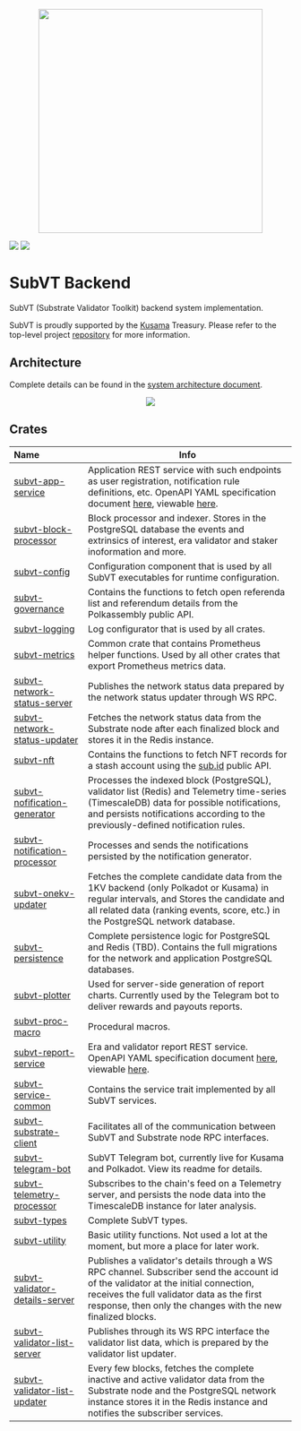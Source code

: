 <p align="center">
	<img width="400" src="https://raw.githubusercontent.com/helikon-labs/subvt/main/assets/design/logo/subvt_logo_blue.png">
</p>

![](https://github.com/helikon-labs/subvt-backend/actions/workflows/rust_checks.yml/badge.svg)
![](https://github.com/helikon-labs/subvt-backend/actions/workflows/release.yml/badge.svg)

# SubVT Backend

SubVT (Substrate Validator Toolkit) backend system implementation.

SubVT is proudly supported by the [Kusama](https://kusama.network/) Treasury. Please refer to the top-level project [repository](https://github.com/helikon-labs/subvt) for more information.

## Architecture

Complete details can be found in the
[system architecture document](https://github.com/helikon-labs/subvt/blob/main/document/software/01-subvt_system_architecture.md).

<p align="center">
  <a href="https://raw.githubusercontent.com/helikon-labs/subvt/main/document/software/image/01-subvt_system_architecture_large.jpg" target="_blank">
    <img src="https://raw.githubusercontent.com/helikon-labs/subvt/main/document/software/image/01-subvt_system_architecture_x_small.jpg"/>
  </a>
  <br/>
</p>

## Crates

| Name                                                               | Info                                                                                                                                                                                                                                                                                                                   |
|:-------------------------------------------------------------------|------------------------------------------------------------------------------------------------------------------------------------------------------------------------------------------------------------------------------------------------------------------------------------------------------------------------|
| [subvt-app-service](./subvt-app-service)                           | Application REST service with such endpoints as user registration, notification rule definitions, etc. OpenAPI YAML specification document [here](./subvt-app-service/open-api-spec/subvt_app_service.yml), viewable [here](https://helikon-labs.stoplight.io/docs/subvt/YXBpOjM0Mjg0NzAw-sub-vt-application-service). |
| [subvt-block-processor](./subvt-block-processor)                   | Block processor and indexer. Stores in the PostgreSQL database the events and extrinsics of interest, era validator and staker inoformation and more.                                                                                                                                                                  |
| [subvt-config](./subvt-config)                                     | Configuration component that is used by all SubVT executables for runtime configuration.                                                                                                                                                                                                                               |
| [subvt-governance](./subvt-governance)                             | Contains the functions to fetch open referenda list and referendum details from the Polkassembly public API.                                                                                                                                                                                                           |
| [subvt-logging](./subvt-logging)                                   | Log configurator that is used by all crates.                                                                                                                                                                                                                                                                           |
| [subvt-metrics](./subvt-metrics)                                   | Common crate that contains Prometheus helper functions. Used by all other crates that export Prometheus metrics data.                                                                                                                                                                                                  |
| [subvt-network-status-server](./subvt-network-status-server)       | Publishes the network status data prepared by the network status updater through WS RPC.                                                                                                                                                                                                                               |
| [subvt-network-status-updater](./subvt-network-status-updater)     | Fetches the network status data from the Substrate node after each finalized block and stores it in the Redis instance.                                                                                                                                                                                                |
| [subvt-nft](./subvt-nft)                                           | Contains the functions to fetch NFT records for a stash account using the [sub.id](https://sub.id) public API.                                                                                                                                                                                                         |
| [subvt-nofification-generator](./subvt-notification-generator)     | Processes the indexed block (PostgreSQL), validator list (Redis) and Telemetry time-series (TimescaleDB) data for possible notifications, and persists notifications according to the previously-defined notification rules.                                                                                           |
| [subvt-notification-processor](./subvt-notification-processor)     | Processes and sends the notifications persisted by the notification generator.                                                                                                                                                                                                                                         |
| [subvt-onekv-updater](./subvt-onekv-updater)                       | Fetches the complete candidate data from the 1KV backend (only Polkadot or Kusama) in regular intervals, and Stores the candidate and all related data (ranking events, score, etc.) in the PostgreSQL network database.                                                                                               |
| [subvt-persistence](./subvt-persistence)                           | Complete persistence logic for PostgreSQL and Redis (TBD). Contains the full migrations for the network and application PostgreSQL databases.                                                                                                                                                                          |
| [subvt-plotter](./subvt-plotter)                                   | Used for server-side generation of report charts. Currently used by the Telegram bot to deliver rewards and payouts reports.                                                                                                                                                                                           |
| [subvt-proc-macro](./subvt-proc-macro)                             | Procedural macros.                                                                                                                                                                                                                                                                                                     |
| [subvt-report-service](./subvt-report-service)                     | Era and validator report REST service. OpenAPI YAML specification document [here](./subvt-report-service/open-api-spec/subvt_report_service.yml), viewable [here](https://helikon-labs.stoplight.io/docs/subvt/YXBpOjM0Mjg0NzAw-sub-vt-application-service).                                                           |                                                                                                                                                                                                                                                                                                                       |
| [subvt-service-common](./subvt-service-common)                     | Contains the service trait implemented by all SubVT services.                                                                                                                                                                                                                                                          |
| [subvt-substrate-client](./subvt-substrate-client)                 | Facilitates all of the communication between SubVT and Substrate node RPC interfaces.                                                                                                                                                                                                                                  |
| [subvt-telegram-bot](./subvt-telegram-bot)                         | SubVT Telegram bot, currently live for Kusama and Polkadot. View its readme for details.                                                                                                                                                                                                                               |
| [subvt-telemetry-processor](./subvt-telemetry-processor)           | Subscribes to the chain's feed on a Telemetry server, and persists the node data into the TimescaleDB instance for later analysis.                                                                                                                                                                                     |
| [subvt-types](./subvt-types)                                       | Complete SubVT types.                                                                                                                                                                                                                                                                                                  |
| [subvt-utility](./subvt-utility)                                   | Basic utility functions. Not used a lot at the moment, but more a place for later work.                                                                                                                                                                                                                                |
| [subvt-validator-details-server](./subvt-validator-details-server) | Publishes a validator's details through a WS RPC channel. Subscriber send the account id of the validator at the initial connection, receives the full validator data as the first response, then only the changes with the new finalized blocks.                                                                      |
| [subvt-validator-list-server](./subvt-validator-list-server)       | Publishes through its WS RPC interface the validator list data, which is prepared by the validator list updater.                                                                                                                                                                                                       |
| [subvt-validator-list-updater](./subvt-validator-list-updater)     | Every few blocks, fetches the complete inactive and active validator data from the Substrate node and the PostgreSQL network instance stores it in the Redis instance and notifies the subscriber services.                                                                                                            |
